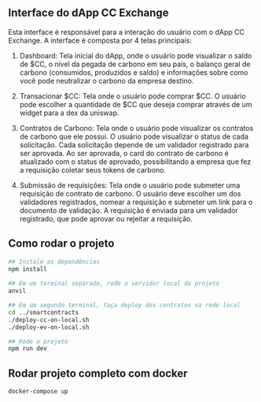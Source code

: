 ## Interface do dApp CC Exchange

Esta interface é responsável para a interação do usuário com o dApp CC Exchange. A interface é composta por 4 telas principais: 

1. Dashboard: Tela inicial do dApp, onde o usuário pode visualizar o saldo de $CC, o nível da pegada de carbono em seu país, o balanço geral de carbono (consumidos, produzidos e saldo) e informações sobre como você pode neutralizar o carbono da empresa destino.

2. Transacionar $CC: Tela onde o usuário pode comprar $CC. O usuário pode escolher a quantidade de $CC que deseja comprar através de um widget para a dex da uniswap.

3. Contratos de Carbono: Tela onde o usuário pode visualizar os contratos de carbono que ele possui. O usuário pode visualizar o status de cada solicitação. Cada solicitação depende de um validador registrado para ser aprovada. Ao ser aprovada, o card do contrato de carbono é atualizado com o status de aprovado, possibilitando a empresa que fez a requisição coletar seus tokens de carbono.

4. Submissão de requisições: Tela onde o usuário pode submeter uma requisição de contrato de carbono. O usuário deve escolher um dos validadores registrados, nomear a requisição e submeter um link para o documento de validação. A requisição é enviada para um validador registrado, que pode aprovar ou rejeitar a requisição.

## Como rodar o projeto
```bash
## Instale as dependências
npm install
 
## Em um terminal separado, rode o servidor local do projeto
anvil

## Em um segundo terminal, faça deploy dos contratos na rede local
cd ../smartcontracts 
./deploy-cc-on-local.sh
./deploy-ev-on-local.sh

## Rode o projeto
npm run dev
```

## Rodar projeto completo com docker
```bash
docker-compose up
```



